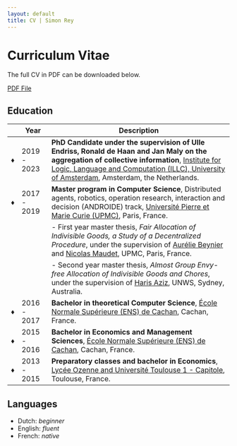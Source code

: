 ```yaml
---
layout: default
title: CV | Simon Rey
---
```


# Curriculum Vitae

The full CV in PDF can be downloaded below.

[PDF File](https://simonrey.fr/static/CV_REY_Simon.pdf)

## Education

|   | Year         | Description                                                                                                              |
|---|--------------|--------------------------------------------------------------------------------------------------------------------------|
| ♦ | 2019 - 2023  | **PhD Candidate under the supervision of Ulle Endriss, Ronald de Haan and Jan Maly on the aggregation of collective information**, [Institute for Logic, Language and Computation (ILLC), University of Amsterdam](https://www.illc.uva.nl/), Amsterdam, the Netherlands. |
| ♦ | 2017 - 2019  | **Master program in Computer Science**, Distributed agents, robotics, operation research, interaction and decision (ANDROIDE) track, [Université Pierre et Marie Curie (UPMC)](http://androide.lip6.fr/), Paris, France. |
|   |              | - First year master thesis, *Fair Allocation of Indivisible Goods, a Study of a Decentralized Procedure*, under the supervision of [Aurélie Beynier](https://www.lip6.fr/actualite/personnes-fiche.php?ident=P493) and [Nicolas Maudet](https://www.lip6.fr/actualite/personnes-fiche.php?ident=P745), UPMC, Paris, France. |
|   |              | - Second year master thesis, *Almost Group Envy-free Allocation of Indivisible Goods and Chores*, under the supervision of [Haris Aziz](https://sites.google.com/site/harisaziz/), UNWS, Sydney, Australia. |
| ♦ | 2016 - 2017  | **Bachelor in theoretical Computer Science**, [École Normale Supérieure (ENS) de Cachan](https://lmf.cnrs.fr/deptinfo-ens), Cachan, France. |
| ♦ | 2015 - 2016  | **Bachelor in Economics and Management Sciences**, [École Normale Supérieure (ENS) de Cachan](https://ens-paris-saclay.fr/), Cachan, France. |
| ♦ | 2013 - 2015  | **Preparatory classes and bachelor in Economics**, [Lycée Ozenne and Université Toulouse 1 - Capitole](https://ozenne.mon-ent-occitanie.fr/les-formations/classes-preparatoires-aux-grandes-ecoles/ens-paris-saclay-economie-et-gestion-d2-/), Toulouse, France. |

## Languages

- Dutch: *beginner*
- English: *fluent*
- French: *native*

